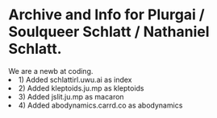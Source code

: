 <h1>Archive and Info for Plurgai / Soulqueer Schlatt / Nathaniel Schlatt.</h1>
We are a newb at coding.
<li>1) Added schlattirl.uwu.ai as index</li>
<li>2) Added kleptoids.ju.mp as kleptoids</li>
<li>3) Added jslit.ju.mp as macaron</li>
<li>4) Added abodynamics.carrd.co as abodynamics</li>
